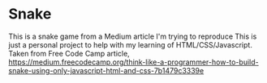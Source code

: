 # Snake
This is a snake game from a Medium article I'm trying to reproduce
This is just a personal project to help with my learning of HTML/CSS/Javascript.
Taken from Free Code Camp article, https://medium.freecodecamp.org/think-like-a-programmer-how-to-build-snake-using-only-javascript-html-and-css-7b1479c3339e
